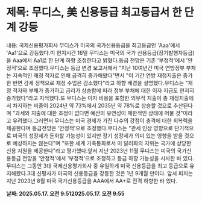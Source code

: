 # **제목: 무디스, 美 신용등급 최고등급서 한 단계 강등**

  내용: 국제신용평가회사 무디스가 미국의 국가신용등급을 최고등급인 'Aaa'에서 'Aa1'으로 강등했다.미 현지시간 16일 무디스는 미국의 국가 신용등급(장기발행자등급)을 Aaa에서 Aa1로 한 단계 하향 조정한다고 밝혔다.등급 전망은 기존 '부정적'에서 '안정적'으로 조정했다.무디스는 등급 변경 보고서에서 "지난 10여년간 미국 연방정부 부채는 지속적인 재정 적자로 인해 급격히 증가해왔다"면서 "이 기간 연방 재정지출은 증가한 반면 감세 정책으로 재정 수입은 감소했다"라고 하향 배경을 설명했다.무디스는 "재정 적자와 부채가 증가하고 금리가 상승함에 따라 정부 부채에 대한 이자 지급도 현저히 증가했다"라고 지적했다.또 무디스는 이자 비용을 포함한 의무적 지출이 총 재정지출에서 차지하는 비중이 2024년 약 73%에서 2035년 약 78%로 상승할 것으로 추산된다며 "과세와 지출에 대한 조정이 없다면 예산의 유연성이 제한적인 상태에 머물 것"이라고 우려했다.그러면서 무디스는 미국 경제가 가진 다수의 강점이 충격에 대한 회복력을 제공한다며 등급전망은 '안정적'으로 조정했다.무디스는 "관세 인상 영향으로 단기적으로 미국의 성장세가 둔화할 가능성이 있지만 장기 성장세가 의미 있는 영향을 받을 것으로 예상하지는 않는다"며 "또한 세계 기축통화로서 미 달러화의 지위는 국가에 상당한 신용 지원을 제공한다"라고 평가했다.앞서 지난 2023년 11월 무디스는 미국의 국가신용등급 전망을 '안정적'에서 '부정적'으로 조정하고 등급 하향 가능성을 시사한 바 있다.무디스는 그동안 3대 국제신용평가회사 중 유일하게 미국 신용등급을 최고 등급으로 유지해왔다.3대 신평사가 미국의 신용등급을 강등한 것은 1년 9개월 만이다. 앞서 피치는 지난 2023년 8월 미국 국가신용등급을 AAA에서 AA+로 전격 하향한 바 있다.

  **날짜: 2025.05.17. 오전 9:512025.05.17. 오전 9:55**